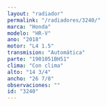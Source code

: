 ```yaml
---
layout: "radiador"
permalink: "/radiadores/3240/"
marca: "Honda"
modelo: "HR-V"
ano: "2018"
motor: "L4 1.5"
transmision: "Automática"
parte: "1901051BH51"
clima: "Con clima"
alto: "14 3/4"
ancho: "26 7/8"
observaciones: ""
id: "3240"
---
```


